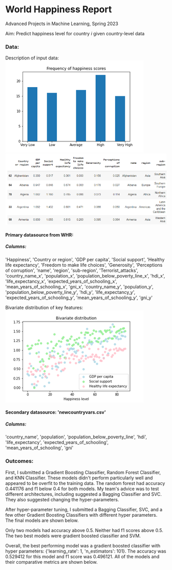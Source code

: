 # World Happiness Report

Advanced Projects in Machine Learning, Spring 2023

Aim: Predict happiness level for country *i* given country-level data

### Data:

Description of input data:
![frequency of happiness answers](https://github.com/lprockop/WorldHappinessReport/blob/main/hist.png?raw=true)
![frequency of happiness answers](https://github.com/lprockop/WorldHappinessReport/blob/main/simplevars.png?raw=true)

#### Primary datasource from WHR:

##### Columns: 
'Happiness',
'Country or region',
'GDP per capita',
'Social support',
'Healthy life expectancy',
'Freedom to make life choices',
'Generosity',
'Perceptions of corruption',
'name',
'region',
'sub-region',
'Terrorist_attacks',
'country_name_x',
'population_x',
'population_below_poverty_line_x',
'hdi_x',
'life_expectancy_x',
'expected_years_of_schooling_x',
'mean_years_of_schooling_x', 
'gni_x',
'country_name_y',
'population_y',
'population_below_poverty_line_y',
'hdi_y',
'life_expectancy_y',
'expected_years_of_schooling_y',
'mean_years_of_schooling_y',
'gni_y'
 
 Bivariate distribution of key features: 
 ![bivariate dist](https://github.com/lprockop/WorldHappinessReport/blob/main/bivar.png?raw=true)

 #### Secondary datasource: 'newcountryvars.csv'
 
 ##### Columns: 
 'country_name', 
 'population', 
 'population_below_poverty_line', 
 'hdi', 
 'life_expectancy', 
 'expected_years_of_schooling', 
 'mean_years_of_schooling', 
 'gni'


### Outcomes: 

First, I submitted a Gradient Boosting Classifier, Random Forest Classifier, and KNN Classifier. These models didn't perform particularly well and appeared to be overfit to the training data. The random forest had accuracy 0.441176 and f1 below 0.4 for both models. My team's advice was to test different architectures, including suggested a Bagging Classifier and SVC. They also suggested changing the hyper-parameters. 

After hyper-parameter tuning, I submitted a Bagging Classifier, SVC, and a few other Gradient Boosting Classifiers with different hyper parameters. The final models are shown below.

Only two models had accuracy above 0.5. Neither had f1 scores above 0.5. The two best models were gradient boosted classifier and SVM. 

Overall, the best performing model was a gradient boosted classifier with hyper parameters: {'learning_rate': 1, 'n_estimators': 101}. The accuracy was 0.529412 for this model and f1 score was 0.496121. All of the models and their comparative metrics are shown below.
